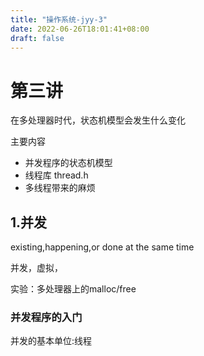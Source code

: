 ```yaml
---
title: "操作系统-jyy-3"
date: 2022-06-26T18:01:41+08:00
draft: false
---
```


# 第三讲
在多处理器时代，状态机模型会发生什么变化

主要内容

- 并发程序的状态机模型
- 线程库 thread.h
- 多线程带来的麻烦
  
  

## 1.并发

existing,happening,or done at the same time

并发，虚拟，


实验：多处理器上的malloc/free

### 并发程序的入门

并发的基本单位:线程
